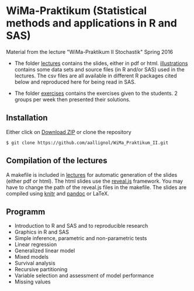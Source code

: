 # WiMa-Praktikum (Statistical methods and applications in R and SAS) #

Material from the lecture "WiMa-Praktikum II Stochastik"
Spring 2016

- The folder [lectures](/lectures/) contains the slides, either in pdf
  or html. [illustrations](/lectures/illustrations/) contains some
  data sets and source files (in R and/or SAS) used in the
  lectures. The csv files are all available in different R packages
  cited below and reproduced here for being read in SAS.

- The folder [exercises](/exercises/) contains the exercises given to
  the students. 2 groups per week then presented their solutions.
  
## Installation ##

Either click on [Download ZIP](TODO) or clone the repository

	$ git clone https://github.com/aallignol/WiMa_Praktikum_II.git
	
## Compilation of the lectures ##

A makefile is included in [lectures](/lectures/) for automatic
generation of the slides (either pdf or html). The html slides use
the [reveal.js](/https://github.com/hakimel/reveal.js/) framework. You
may have to change the path of the reveal.js files in the
makefile. The slides are compiled
using [knitr](https://github.com/yihui/knitr)
and [pandoc](https://github.com/jgm/pandoc) or LaTeX.

## Programm ##

- Introduction to R and SAS and to reproducible research
- Graphics in R and SAS
- Simple inference, parametric and non-parametric tests
- Linear regression
- Generalized linear model
- Mixed models
- Survival analysis
- Recursive partitioning
- Variable selection and assessment of model performance
- Missing values

